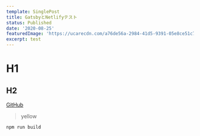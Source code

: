 ```yaml
---
template: SinglePost
title: GatsbyとNetlifyテスト
status: Published
date: '2020-08-25'
featuredImage: 'https://ucarecdn.com/a76de56a-2984-41d5-9391-05e8ce51c70a/'
excerpt: test
---
```

# H1

## H2

[GitHub](https://github.com/haaaru22)

> yellow

`npm run build`
